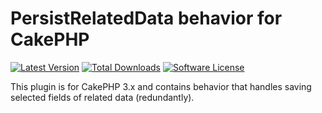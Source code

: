 # PersistRelatedData behavior for CakePHP

[![Latest Version](https://img.shields.io/packagist/v/riesenia/persist-related-data.svg?style=flat-square)](https://packagist.org/packages/riesenia/persist-related-data)
[![Total Downloads](https://img.shields.io/packagist/dt/riesenia/persist-related-data.svg?style=flat-square)](https://packagist.org/packages/riesenia/persist-related-data)
[![Software License](https://img.shields.io/badge/license-MIT-brightgreen.svg?style=flat-square)](LICENSE.md)


This plugin is for CakePHP 3.x and contains behavior that handles saving selected fields
of related data (redundantly).
